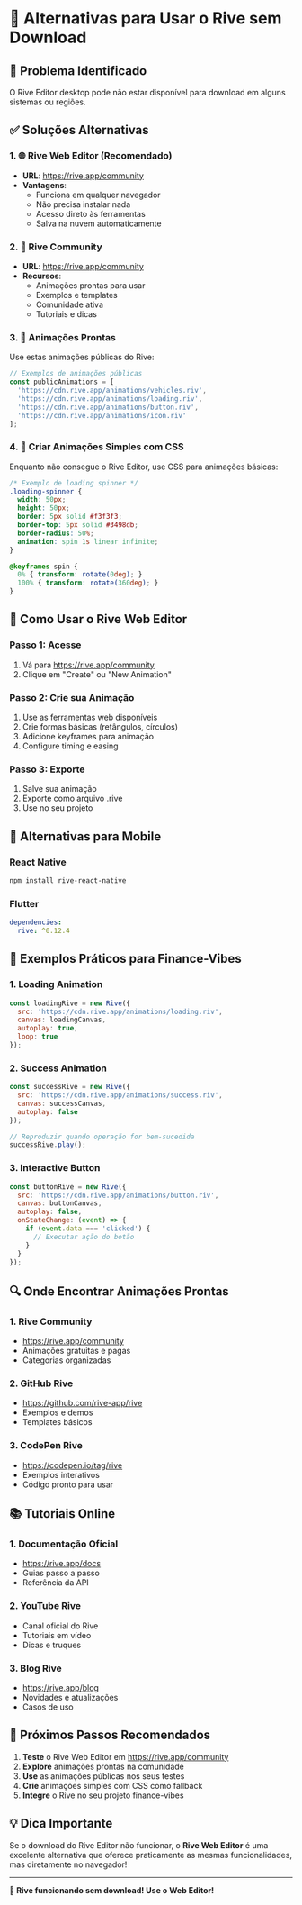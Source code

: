 # 🎨 Alternativas para Usar o Rive sem Download

## 🚫 **Problema Identificado**
O Rive Editor desktop pode não estar disponível para download em alguns sistemas ou regiões.

## ✅ **Soluções Alternativas**

### 1. 🌐 **Rive Web Editor (Recomendado)**
- **URL**: https://rive.app/community
- **Vantagens**: 
  - Funciona em qualquer navegador
  - Não precisa instalar nada
  - Acesso direto às ferramentas
  - Salva na nuvem automaticamente

### 2. 📱 **Rive Community**
- **URL**: https://rive.app/community
- **Recursos**:
  - Animações prontas para usar
  - Exemplos e templates
  - Comunidade ativa
  - Tutoriais e dicas

### 3. 🎯 **Animações Prontas**
Use estas animações públicas do Rive:

```javascript
// Exemplos de animações públicas
const publicAnimations = [
  'https://cdn.rive.app/animations/vehicles.riv',
  'https://cdn.rive.app/animations/loading.riv',
  'https://cdn.rive.app/animations/button.riv',
  'https://cdn.rive.app/animations/icon.riv'
];
```

### 4. 🔧 **Criar Animações Simples com CSS**
Enquanto não consegue o Rive Editor, use CSS para animações básicas:

```css
/* Exemplo de loading spinner */
.loading-spinner {
  width: 50px;
  height: 50px;
  border: 5px solid #f3f3f3;
  border-top: 5px solid #3498db;
  border-radius: 50%;
  animation: spin 1s linear infinite;
}

@keyframes spin {
  0% { transform: rotate(0deg); }
  100% { transform: rotate(360deg); }
}
```

## 🚀 **Como Usar o Rive Web Editor**

### Passo 1: Acesse
1. Vá para https://rive.app/community
2. Clique em "Create" ou "New Animation"

### Passo 2: Crie sua Animação
1. Use as ferramentas web disponíveis
2. Crie formas básicas (retângulos, círculos)
3. Adicione keyframes para animação
4. Configure timing e easing

### Passo 3: Exporte
1. Salve sua animação
2. Exporte como arquivo .rive
3. Use no seu projeto

## 📱 **Alternativas para Mobile**

### React Native
```bash
npm install rive-react-native
```

### Flutter
```yaml
dependencies:
  rive: ^0.12.4
```

## 🎨 **Exemplos Práticos para Finance-Vibes**

### 1. Loading Animation
```javascript
const loadingRive = new Rive({
  src: 'https://cdn.rive.app/animations/loading.riv',
  canvas: loadingCanvas,
  autoplay: true,
  loop: true
});
```

### 2. Success Animation
```javascript
const successRive = new Rive({
  src: 'https://cdn.rive.app/animations/success.riv',
  canvas: successCanvas,
  autoplay: false
});

// Reproduzir quando operação for bem-sucedida
successRive.play();
```

### 3. Interactive Button
```javascript
const buttonRive = new Rive({
  src: 'https://cdn.rive.app/animations/button.riv',
  canvas: buttonCanvas,
  autoplay: false,
  onStateChange: (event) => {
    if (event.data === 'clicked') {
      // Executar ação do botão
    }
  }
});
```

## 🔍 **Onde Encontrar Animações Prontas**

### 1. **Rive Community**
- https://rive.app/community
- Animações gratuitas e pagas
- Categorias organizadas

### 2. **GitHub Rive**
- https://github.com/rive-app/rive
- Exemplos e demos
- Templates básicos

### 3. **CodePen Rive**
- https://codepen.io/tag/rive
- Exemplos interativos
- Código pronto para usar

## 📚 **Tutoriais Online**

### 1. **Documentação Oficial**
- https://rive.app/docs
- Guias passo a passo
- Referência da API

### 2. **YouTube Rive**
- Canal oficial do Rive
- Tutoriais em vídeo
- Dicas e truques

### 3. **Blog Rive**
- https://rive.app/blog
- Novidades e atualizações
- Casos de uso

## 🎯 **Próximos Passos Recomendados**

1. **Teste** o Rive Web Editor em https://rive.app/community
2. **Explore** animações prontas na comunidade
3. **Use** as animações públicas nos seus testes
4. **Crie** animações simples com CSS como fallback
5. **Integre** o Rive no seu projeto finance-vibes

## 💡 **Dica Importante**

Se o download do Rive Editor não funcionar, o **Rive Web Editor** é uma excelente alternativa que oferece praticamente as mesmas funcionalidades, mas diretamente no navegador!

---

**🎨 Rive funcionando sem download! Use o Web Editor!**
